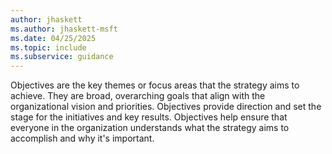 ```yaml
---
author: jhaskett
ms.author: jhaskett-msft
ms.date: 04/25/2025
ms.topic: include
ms.subservice: guidance
---
```


Objectives are the key themes or focus areas that the strategy aims to achieve. They are broad, overarching goals that align with the organizational vision and priorities. Objectives provide direction and set the stage for the initiatives and key results. Objectives help ensure that everyone in the organization understands what the strategy aims to accomplish and why it's important.